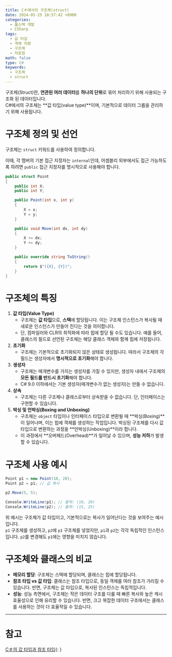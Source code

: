 ```yaml
---
title: C＃에서의 구조체(struct)
date: 2024-05-25 18:57:42 +0900
categories:
  - 풀스택 개발
  - CSharp
tags:
  - 값 타입
  - 객체 지향
  - 구조체
  - 자료형
math: false
type: C#
keywords:
  - 구조체
  - struct
---
```


구조체(Struct)란, <span class="font_highlight">**연관된 여러 데이터**를 **하나의 단위**로 묶어 처리하기 위해 사용</span>되는 구조화 된 데이터입니다.
<br>
C#에서의 구조체는 **값 타입(value type)**이며, 기본적으로 데이터 그룹을 관리하기 위해 사용됩니다.

# 구조체 정의 및 선언

구조체는 `struct` 키워드를 사용하여 정의합니다.

이때, 각 멤버의 기본 접근 지정자는 `internal`인데, 어셈블리 외부에서도 접근 가능하도록 하려면 `public` 접근 지정자를 명시적으로 사용해야 합니다.

```csharp
public struct Point
{
    public int X;
    public int Y;

    public Point(int x, int y)
    {
        X = x;
        Y = y;
    }

    public void Move(int dx, int dy)
    {
        X += dx;
        Y += dy;
    }

    public override string ToString()
    {
        return $"({X}, {Y})";
    }
}
```

# 구조체의 특징

1. **값 타입(Value Type)**
	- 구조체는 **값 타입**으로, **스택**에 할당됩니다. 이는 구조체 인스턴스가 복사될 때 새로운 인스턴스가 만들어 진다는 것을 의미합니다.
	- 단, 컴파일러와 CLR의 최적화에 따라 힙에 할당 될 수도 있습니다. 예를 들어, 클래스의 필드로 선언된 구조체는 해당 클래스 객체와 함께 힙에 저장됩니다.
2. **초기화**
	- 구조체는 기본적으로 초기화되지 않은 상태로 생성됩니다. 따라서 구조체의 각 필드는 생성자에서 **명시적으로 초기화**해야 합니다.
3. **생성자**
	- 구조체는 매개변수를 가지는 생성자를 가질 수 있지만, 생성자 내에서 구조체의 **모든 필드를 반드시 초기화**해야 합니다.
	- C# 9.0 이하에서는 기본 생성자(매개변수가 없는 생성자)는 만들 수 없습니다.
4. **상속**
	- 구조체는 다른 구조체나 클래스로부터 상속받을 수 없습니다. 단, 인터페이스는 구현할 수 있습니다.
5. **박싱 및 언박싱(Boxing and Unboxing)**
	- 구조체는 `object` 타입이나 인터페이스 타입으로 변환될 때 **박싱(Boxing)**이 일어나며, 이는 힙에 객체를 생성하는 작업입니다. 박싱된 구조체를 다시 값 타입으로 변환하는 과정을 **언박싱(Unboxing)**이라 합니다.
	- 이 과정에서 **오버헤드(Overhead)**가 일어날 수 있으며, **성능 저하**가 발생할 수 있습니다.

# 구조체 사용 예시

```csharp
Point p1 = new Point(10, 20);
Point p2 = p1; // 값 복사

p2.Move(5, 5);

Console.WriteLine(p1); // 출력: (10, 20)
Console.WriteLine(p2); // 출력: (15, 25)
```

위 예시는 구조체가 값 타입이고, 기본적으로는 복사가 일어난다는 것을 보여주는 예시입니다.
<br>
`p1` 구조체를 생성하고, `p2`에 `p1` 구조체를 넣었지만, `p1`과 `p2`는 각각 독립적인 인스턴스입니다. `p2`를 변경해도 `p1`에는 영향을 미치지 않습니다.

# 구조체와 클래스의 비교

- **메모리 할당**: 구조체는 스택에 할당되며, 클래스는 힙에 할당됩니다.
- **참조 타입 vs 값 타입**: 클래스는 참조 타입으로, 동일 객체를 여러 참조가 가리킬 수 있습니다. 반면, 구조체는 값 타입으로, 복사된 인스턴스는 독립적입니다.
- **성능**: 성능 측면에서, 구조체는 작은 데이터 구조를 다룰 때 빠른 복사와 높은 캐시 효율성으로 인해 유리할 수 있습니다. 반면, 크고 복잡한 데이터 구조에서는 클래스를 사용하는 것이 더 효율적일 수 있습니다.

---

# 참고

[C＃의 값 타입과 참조 타입](/posts/c-%EC%9D%98-%EA%B0%92-%ED%83%80%EC%9E%85%EA%B3%BC-%EC%B0%B8%EC%A1%B0-%ED%83%80%EC%9E%85/){: }

<!-- TODO: Boxing과 Unboxing 링크 -->